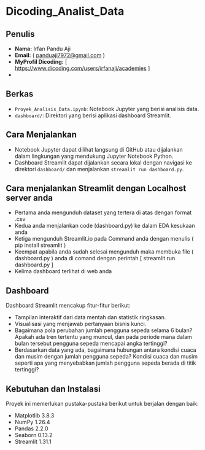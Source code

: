 # Dicoding_Analist_Data

## Penulis
- **Nama:** Irfan Pandu Aji
- **Email:** ( panduaji7972@gmail.com )
- **MyProfil Dicoding:** [ https://www.dicoding.com/users/irfanaji/academies ]
- 
## Berkas
- `Proyek_Analisis_Data.ipynb`: Notebook Jupyter yang berisi analisis data.
- `dashboard/`: Direktori yang berisi aplikasi dashboard Streamlit.

## Cara Menjalankan
- Notebook Jupyter dapat dilihat langsung di GitHub atau dijalankan dalam lingkungan yang mendukung Jupyter Notebook Python.
- Dashboard Streamlit dapat dijalankan secara lokal dengan navigasi ke direktori `dashboard/` dan menjalankan `streamlit run dashboard.py`.

## Cara menjalankan Streamlit dengan Localhost server anda
- Pertama anda mengunduh dataset yang tertera di atas dengan format .csv
- Kedua anda menjalankan code (dashboard.py) ke dalam EDA kesukaan anda
- Ketiga mengunduh Streamlit.io pada Command anda dengan menulis ( pip install streamlit )
- Keempat apabila anda sudah selesai mengunduh maka membuka file ( dashboard.py ) anda di comand dengan perintah [ streamlit run dashboard.py ]
- Kelima dashboard terlihat di web anda

## Dashboard
Dashboard Streamlit mencakup fitur-fitur berikut:
- Tampilan interaktif dari data mentah dan statistik ringkasan.
- Visualisasi yang menjawab pertanyaan bisnis kunci.
- Bagaimana pola perubahan jumlah pengguna sepeda selama 6 bulan? Apakah ada tren tertentu yang muncul, dan pada periode mana dalam bulan tersebut pengguna sepeda mencapai angka tertinggi?
- Berdasarkan data yang ada, bagaimana hubungan antara kondisi cuaca dan musim dengan jumlah pengguna sepeda? Kondisi cuaca dan musim seperti apa yang menyebabkan jumlah pengguna sepeda berada di titik tertinggi?
  
## Kebutuhan dan Instalasi

Proyek ini memerlukan pustaka-pustaka berikut untuk berjalan dengan baik:

- Matplotlib 3.8.3
- NumPy 1.26.4
- Pandas 2.2.0
- Seaborn 0.13.2
- Streamlit 1.31.1
